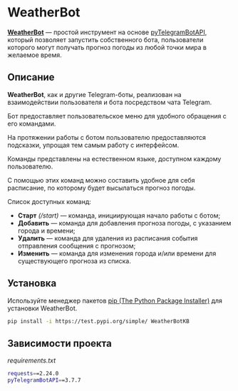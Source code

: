 # WeatherBot

**[WeatherBot](https://test.pypi.org/project/WeatherBotKB/)** — простой инструмент на основе [pyTelegramBotAPI](https://github.com/eternnoir/pyTelegramBotAPI), 
который позволяет запустить собственного бота, пользователи которого могут получать  прогноз погоды из любой точки мира в желаемое время. 

## Описание

**WeatherBot**, как и другие Telegram-боты, реализован на взаимодействии пользователя и бота посредством чата Telegram.
  

Бот предоставляет пользовательское меню для удобного обращения с его командами.


На протяжении работы с ботом пользователю предоставляются подсказки, упрощая тем самым
работу с интерфейсом.

Команды представлены на естественном языке, доступном каждому пользователю. 


С помощью этих команд можно составить удобное для себя расписание,
по которому будет высылаться прогноз погоды.


Список доступных команд:
* **Старт** *(/start)* — команда, инициирующая начало работы с ботом;
* **Добавить** — команда для добавления прогноза погоды, с указанием города и времени;
* **Удалить** — команда для удаления из расписания события отправления сообщения с прогнозом;
* **Изменить** — команда для изменения города и/или времени для существующего прогноза из списка.

## Установка

Используйте менеджер пакетов [pip (The Python Package Installer)](https://pip.pypa.io/en/stable/) 
для установки WeatherBot.

```bash
pip install -i https://test.pypi.org/simple/ WeatherBotKB
```

## Зависимости проекта

*requirements.txt*
```bash 
requests==2.24.0
pyTelegramBotAPI==3.7.7
```